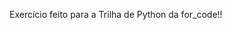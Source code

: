 Exercício feito para a Trilha de Python da for_code!!
<!---
aFc27/aFc27 is a ✨ special ✨ repository because its `README.md` (this file) appears on your GitHub profile.
You can click the Preview link to take a look at your changes.
--->

